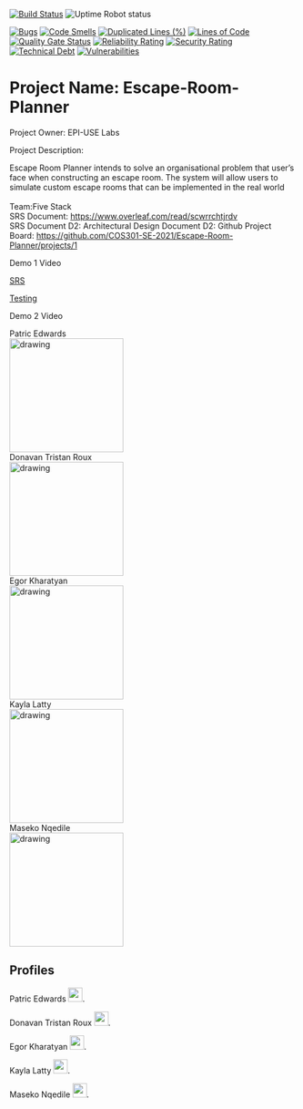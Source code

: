 [![Build Status](https://www.travis-ci.com/COS301-SE-2021/Escape-Room-Planner.svg?branch=master)](https://www.travis-ci.com/COS301-SE-2021/Escape-Room-Planner)
![Uptime Robot status](https://img.shields.io/uptimerobot/status/m788368677-4f8867187e66b07802dca277)

[![Bugs](https://sonarcloud.io/api/project_badges/measure?project=COS301-SE-2021_Escape-Room-Planner&metric=bugs)](https://sonarcloud.io/dashboard?id=COS301-SE-2021_Escape-Room-Planner)
[![Code Smells](https://sonarcloud.io/api/project_badges/measure?project=COS301-SE-2021_Escape-Room-Planner&metric=code_smells)](https://sonarcloud.io/dashboard?id=COS301-SE-2021_Escape-Room-Planner)
[![Duplicated Lines (%)](https://sonarcloud.io/api/project_badges/measure?project=COS301-SE-2021_Escape-Room-Planner&metric=duplicated_lines_density)](https://sonarcloud.io/dashboard?id=COS301-SE-2021_Escape-Room-Planner)
[![Lines of Code](https://sonarcloud.io/api/project_badges/measure?project=COS301-SE-2021_Escape-Room-Planner&metric=ncloc)](https://sonarcloud.io/dashboard?id=COS301-SE-2021_Escape-Room-Planner)
[![Quality Gate Status](https://sonarcloud.io/api/project_badges/measure?project=COS301-SE-2021_Escape-Room-Planner&metric=alert_status)](https://sonarcloud.io/dashboard?id=COS301-SE-2021_Escape-Room-Planner)
[![Reliability Rating](https://sonarcloud.io/api/project_badges/measure?project=COS301-SE-2021_Escape-Room-Planner&metric=reliability_rating)](https://sonarcloud.io/dashboard?id=COS301-SE-2021_Escape-Room-Planner)
[![Security Rating](https://sonarcloud.io/api/project_badges/measure?project=COS301-SE-2021_Escape-Room-Planner&metric=security_rating)](https://sonarcloud.io/dashboard?id=COS301-SE-2021_Escape-Room-Planner)
[![Technical Debt](https://sonarcloud.io/api/project_badges/measure?project=COS301-SE-2021_Escape-Room-Planner&metric=sqale_index)](https://sonarcloud.io/dashboard?id=COS301-SE-2021_Escape-Room-Planner)
[![Vulnerabilities](https://sonarcloud.io/api/project_badges/measure?project=COS301-SE-2021_Escape-Room-Planner&metric=vulnerabilities)](https://sonarcloud.io/dashboard?id=COS301-SE-2021_Escape-Room-Planner)

# Project Name: Escape-Room-Planner <br>

Project Owner: EPI-USE Labs <br>

Project Description:

Escape Room Planner intends to solve an organisational problem that user’s face when constructing an escape room. The system will allow users to simulate custom escape rooms that can be implemented in the real world<br>
<br>
Team:Five Stack <br>
SRS Document: https://www.overleaf.com/read/scwrrchtjrdv <br>
SRS Document D2: <place link here>
Architectural Design Document D2: <place link here>
Github Project Board: https://github.com/COS301-SE-2021/Escape-Room-Planner/projects/1


Demo 1 Video

<a href="https://drive.google.com/file/d/1VtmkSUeQapy-gyjzaYj9HEbwj1sxbXGJ/view"> SRS </a>

<a href="https://drive.google.com/file/d/18oJmJ5V3iW2OtqRNgZ6lAsLhN4sm4L43/view?usp=sharing"> Testing </a>

Demo 2 Video 

<place link here>

<figcaption>Patric Edwards</figcaption>
<img src="https://media-exp1.licdn.com/dms/image/C4E03AQFQKbfxwCC34w/profile-displayphoto-shrink_800_800/0/1618567484082?e=1628121600&v=beta&t=5rXbdwkUjsTv8ePwINdrc7unpIbnHsQgxxPcvAcMRMw" alt="drawing" width="200"/>

<br>
<figcaption>Donavan Tristan Roux</figcaption>
<img src="https://media-exp1.licdn.com/dms/image/C5603AQEn75RL-BbDYg/profile-displayphoto-shrink_200_200/0/1622747131588?e=1628121600&v=beta&t=uR4jZIGGcfoZXGFlrAJZt8r58SG_3zejjuq8bDKJn5c" alt="drawing" width="200"/>

<br>
<figcaption>Egor Kharatyan</figcaption>
<img src="https://media-exp1.licdn.com/dms/image/C4E03AQFI5fEMgKr8iw/profile-displayphoto-shrink_200_200/0/1623079202329?e=1629936000&v=beta&t=VC8fd9I-Jz-6q_1wbRazvNIQLSJR8AymeBiPoLhvUKg" alt="drawing" width="200"/>

<br>
<figcaption>Kayla Latty</figcaption>
<img src="https://media-exp1.licdn.com/dms/image/C4E03AQHh0m-cWuPkwA/profile-displayphoto-shrink_800_800/0/1618642120802?e=1628121600&v=beta&t=NWwJ7Qlxr5AIcirm0UFXGjaklZQ-zVDF9Oc1ADeRmbk" alt="drawing" width="200"/>

<br>
<figcaption>Maseko Nqedile</figcaption>
<img src="https://media-exp1.licdn.com/dms/image/C5603AQGcFkisbO4ACQ/profile-displayphoto-shrink_800_800/0/1618731388530?e=1628121600&v=beta&t=S0Om7jjeeWL5_yeW-zOlvmTSVAvZthRiUCZbsrAjuJE" alt="drawing" width="200"/>

## Profiles

Patric Edwards [<img src="https://pngmind.com/wp-content/uploads/2019/08/Linkedin-Logo-Png-Transparent-Background-1.png" width="25px"/>][1].

Donavan Tristan Roux [<img src="https://pngmind.com/wp-content/uploads/2019/08/Linkedin-Logo-Png-Transparent-Background-1.png" width="25px"/>][2].

Egor Kharatyan [<img src="https://pngmind.com/wp-content/uploads/2019/08/Linkedin-Logo-Png-Transparent-Background-1.png" width="25px"/>][3].

Kayla Latty [<img src="https://pngmind.com/wp-content/uploads/2019/08/Linkedin-Logo-Png-Transparent-Background-1.png" width="25px"/>][4].

Maseko Nqedile [<img src="https://pngmind.com/wp-content/uploads/2019/08/Linkedin-Logo-Png-Transparent-Background-1.png" width="25px"/>][5].

[1]: https://www.linkedin.com/in/patric-edwards-220879204/
[2]: https://www.linkedin.com/in/donavan-roux-940b3120b/
[3]: https://www.linkedin.com/in/egor-kharatyan-37a86620b/
[4]: https://www.linkedin.com/in/kayla-latty-793b7320b/
[5]: https://www.linkedin.com/in/sfiso-n-maseko-300160210/
